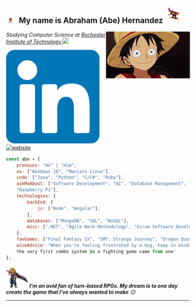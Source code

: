 <h2><img src="/assets/simonwhip.gif" width="30"/> My name is Abraham (Abe) Hernandez <img src="/assets/funkykong.gif" width="50" height="50"></h2>
<img align='right' src="/assets/luffy.gif" width="230">
<p><em>Studying Computer Science at <a href="https://www.rit.edu/">Rochester Institute of Technology
</a><img src="https://media.giphy.com/media/WUlplcMpOCEmTGBtBW/giphy.gif" width="30"> 
</em></p>


[![Linkedin: Abe Hernandez](/assets/linkedin.png?width=20)](https://www.linkedin.com/in/abraham-hernandez-8951971b7/)
[![website](https://img.shields.io/badge/Website-46a2f1.svg?&style=flat-square&logo=Google-Chrome&logoColor=white&link=https://anmolsingh.me/)](https://aag5734.github.io/)


```javascript
const abe = {
    pronouns: "He" | "Him",
    os: ["Windows 10", "Manjaro Linux"].
    code: ["Java", "Python", "C/C#", "Ruby"],
    askMeAbout: ["Software Development", "AI", "Database Management", "Linux", 
    "Raspberry Pi"],
    technologies: {
        backEnd: {
            js: ["Node", "Angular"],
        },
        databases: ["MongoDB", "SQL", "NoSQL"],
        misc: [".NET", "Agile Work Methodology", "Scrum Software Development"]
    },
    favGames: ["Final Fantasy IX", "SMT: Strange Journey", "Dragon Quest XI"],
    wiseAdvice: "When you're feeling frustrated by a bug, keep in mind that 
    the very first combo system in a fighting game came from one"
};
```

<img src="/assets/cloud.gif" width="60"> <em><b>I'm an avid fan of turn-based RPGs. My dream is to one day create the game that I've always wanted to make</b> 😊</em>

---

